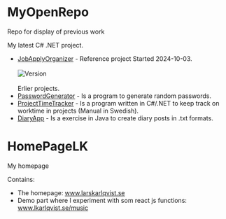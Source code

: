 # MyOpenRepo
Repo for display of previous work

My latest C# .NET project.
* [JobApplyOrganizer](https://github.com/KarlqvistLars/MyOpenRepo/tree/main/JobApplyOrganizer/README.md) - Reference project Started 2024-10-03.<br><br>
 ![Version](https://img.shields.io/badge/version-v1.0.0-blue)<br><br>
Erlier projects.
* [PasswordGenerator](PasswordGenerator/README.md) - Is a program to generate random passwords.
* [ProjectTimeTracker](ProjectTimeTracker/README.md) -  Is a program written in C#/.NET to keep track on worktime in projects (Manual in Swedish).
* [DiaryApp](DiaryApp/README.md) - Is a exercise in Java to create diary posts in .txt formats.

# HomePageLK
My homepage

Contains:<br/>
- The homepage: www.larskarlqvist.se<br/>
- Demo part where I experiment with som react js functions: www.lkarlqvist.se/music
